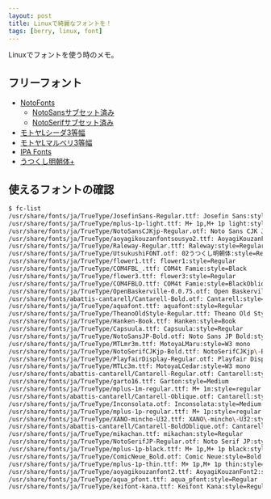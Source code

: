 ```yaml
---
layout: post
title: Linuxで綺麗なフォントを！
tags: [berry, linux, font]
---
```


Linuxでフォントを使う時のメモ。

## フリーフォント

- [NotoFonts](https://github.com/googlei18n/noto-cjk)
  - [NotoSansサブセット済み](https://github.com/axcelwork/Noto-Snas-subset/tree/master/fonts)
  - [NotoSerifサブセット済み](https://github.com/hirofumii/Noto-Serif-CJK-JP.min)
- [モトヤLシーダ3等幅](https://ghostscript.com/~tor/stuff/fonts/droid/MTLc3m.ttf)
- [モトヤLマルベリ3等幅](https://ghostscript.com/~tor/stuff/fonts/droid/MTLmr3m.ttf)
- [IPA Fonts](https://ipafont.ipa.go.jp/old/ipafont/download.html)
- [うつくし明朝体+](https://www.flopdesign.com/freefont/utsukushi-mincho-font.html)

## 使えるフォントの確認

```bash
$ fc-list
/usr/share/fonts/ja/TrueType/JosefinSans-Regular.ttf: Josefin Sans:style=Regular
/usr/share/fonts/ja/TrueType/mplus-1p-light.ttf: M+ 1p,M+ 1p light:style=light,Regular
/usr/share/fonts/ja/TrueType/NotoSansCJKjp-Regular.otf: Noto Sans CJK JP,Noto Sans CJK JP Regular:style=Regular
/usr/share/fonts/ja/TrueType/aoyagikouzanfontsousyo2.ttf: AoyagiKouzanFontSousyo2:style=Regular
/usr/share/fonts/ja/TrueType/Raleway-Regular.ttf: Raleway:style=Regular
/usr/share/fonts/ja/TrueType/UtsukushiFONT.otf: 02うつくし明朝体:style=Regular
/usr/share/fonts/ja/TrueType/flower1.ttf: flower1:style=Regular
/usr/share/fonts/ja/TrueType/COM4FBL_.ttf: COM4t Famie:style=Black
/usr/share/fonts/ja/TrueType/flower3.ttf: flower3:style=Regular
/usr/share/fonts/ja/TrueType/COM4FBLO.ttf: COM4t Famie:style=BlackOblique
/usr/share/fonts/ja/TrueType/OpenBaskerville-0.0.75.otf: Open Baskerville 0.0.75:style=Normal
/usr/share/fonts/abattis-cantarell/Cantarell-Bold.otf: Cantarell:style=Bold
/usr/share/fonts/ja/TrueType/aquafont.ttf: aquafont:style=Regular
/usr/share/fonts/ja/TrueType/TheanoOldStyle-Regular.ttf: Theano Old Style:style=Regular
/usr/share/fonts/ja/TrueType/Hanken-Book.ttf: Hanken:style=Book
/usr/share/fonts/ja/TrueType/Capsuula.ttf: Capsuula:style=Regular
/usr/share/fonts/ja/TrueType/NotoSansJP-Bold.otf: Noto Sans JP Bold:style=Regular
/usr/share/fonts/ja/TrueType/MTLmr3m.ttf: MotoyaLMaru:style=W3 mono
/usr/share/fonts/ja/TrueType/NotoSerifCJKjp-Bold.ttf: NotoSerifCJKjp\-Bold.min:style=Regular
/usr/share/fonts/ja/TrueType/PlayfairDisplay-Regular.otf: Playfair Display:style=Regular
/usr/share/fonts/ja/TrueType/MTLc3m.ttf: MotoyaLCedar:style=W3 mono
/usr/share/fonts/abattis-cantarell/Cantarell-Regular.otf: Cantarell:style=Regular
/usr/share/fonts/ja/TrueType/garto16.ttf: Garton:style=Medium
/usr/share/fonts/ja/TrueType/mplus-1m-regular.ttf: M+ 1m:style=regular
/usr/share/fonts/abattis-cantarell/Cantarell-Oblique.otf: Cantarell:style=Oblique
/usr/share/fonts/ja/TrueType/Inconsolata.otf: Inconsolata:style=Medium
/usr/share/fonts/ja/TrueType/mplus-1p-regular.ttf: M+ 1p:style=regular
/usr/share/fonts/ja/TrueType/XANO-mincho-U32.ttf: XANO\-mincho\-U32:style=Regular
/usr/share/fonts/abattis-cantarell/Cantarell-BoldOblique.otf: Cantarell:style=BoldOblique
/usr/share/fonts/ja/TrueType/mikachan.ttf: mikachan:style=Regular
/usr/share/fonts/ja/TrueType/NotoSerifJP-Regular.otf: Noto Serif JP:style=Regular
/usr/share/fonts/ja/TrueType/mplus-1p-black.ttf: M+ 1p,M+ 1p black:style=black,Regular
/usr/share/fonts/ja/TrueType/ComicNeue_Bold.otf: Comic Neue:style=Bold
/usr/share/fonts/ja/TrueType/mplus-1p-thin.ttf: M+ 1p,M+ 1p thin:style=thin,Regular
/usr/share/fonts/ja/TrueType/aoyagikouzanfont2.ttf: AoyagiKouzanFont2:style=Regular
/usr/share/fonts/ja/TrueType/aqua_pfont.ttf: aqua_pfont:style=Regular
/usr/share/fonts/ja/TrueType/keifont-kana.ttf: Keifont Kana:style=Regular
```
